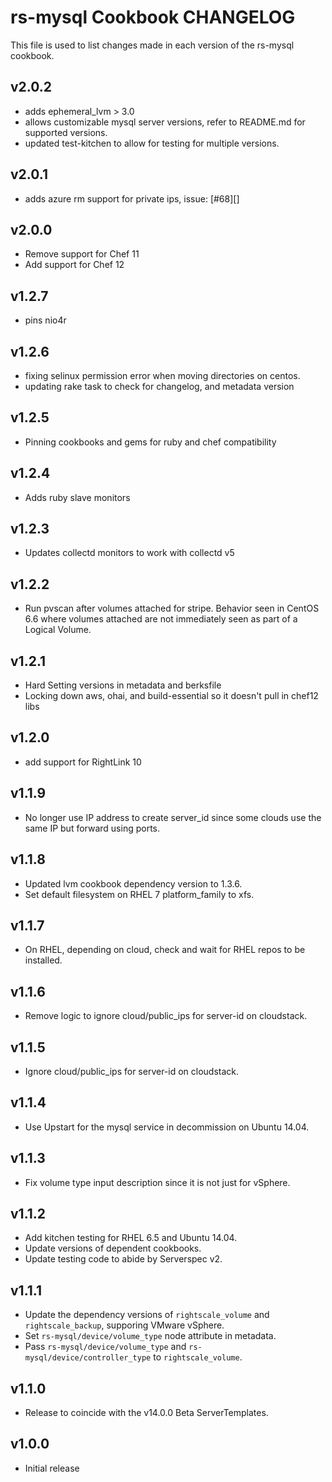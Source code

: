 rs-mysql Cookbook CHANGELOG
=======================

This file is used to list changes made in each version of the rs-mysql cookbook.

v2.0.2
------
- adds ephemeral_lvm > 3.0
- allows customizable mysql server versions, refer to README.md for supported versions.
- updated test-kitchen to allow for testing for multiple versions.

v2.0.1
------
- adds azure rm support for private ips, issue: [#68][]

v2.0.0
------
- Remove support for Chef 11
- Add support for Chef 12

v1.2.7
------
- pins nio4r

v1.2.6
------
- fixing selinux permission error when moving directories on centos.
- updating rake task to check for changelog, and metadata version

v1.2.5
------
- Pinning cookbooks and gems for ruby and chef compatibility

v1.2.4
------

- Adds ruby slave monitors

v1.2.3
------

- Updates collectd monitors to work with collectd v5

v1.2.2
------

- Run pvscan after volumes attached for stripe.  Behavior seen in CentOS 6.6 where volumes attached are not
  immediately seen as part of a Logical Volume.

v1.2.1
------

- Hard Setting versions in metadata and berksfile
- Locking down aws, ohai, and build-essential so it doesn't pull in chef12 libs

v1.2.0
------
- add support for RightLink 10

v1.1.9
------

- No longer use IP address to create server_id since some clouds use the same IP but forward using ports.

v1.1.8
------

- Updated lvm cookbook dependency version to 1.3.6.
- Set default filesystem on RHEL 7 platform_family to xfs.

v1.1.7
------

- On RHEL, depending on cloud, check and wait for RHEL repos to be installed.

v1.1.6
------

- Remove logic to ignore cloud/public_ips for server-id on cloudstack.

v1.1.5
------

- Ignore cloud/public_ips for server-id on cloudstack.

v1.1.4
------

- Use Upstart for the mysql service in decommission on Ubuntu 14.04.

v1.1.3
------

- Fix volume type input description since it is not just for vSphere.

v1.1.2
------

- Add kitchen testing for RHEL 6.5 and Ubuntu 14.04.
- Update versions of dependent cookbooks.
- Update testing code to abide by Serverspec v2.

v1.1.1
------

- Update the dependency versions of `rightscale_volume` and `rightscale_backup`, supporing VMware vSphere.
- Set `rs-mysql/device/volume_type` node attribute in metadata.
- Pass `rs-mysql/device/volume_type` and `rs-mysql/device/controller_type` to `rightscale_volume`.

v1.1.0
------

- Release to coincide with the v14.0.0 Beta ServerTemplates.

v1.0.0
------

- Initial release
